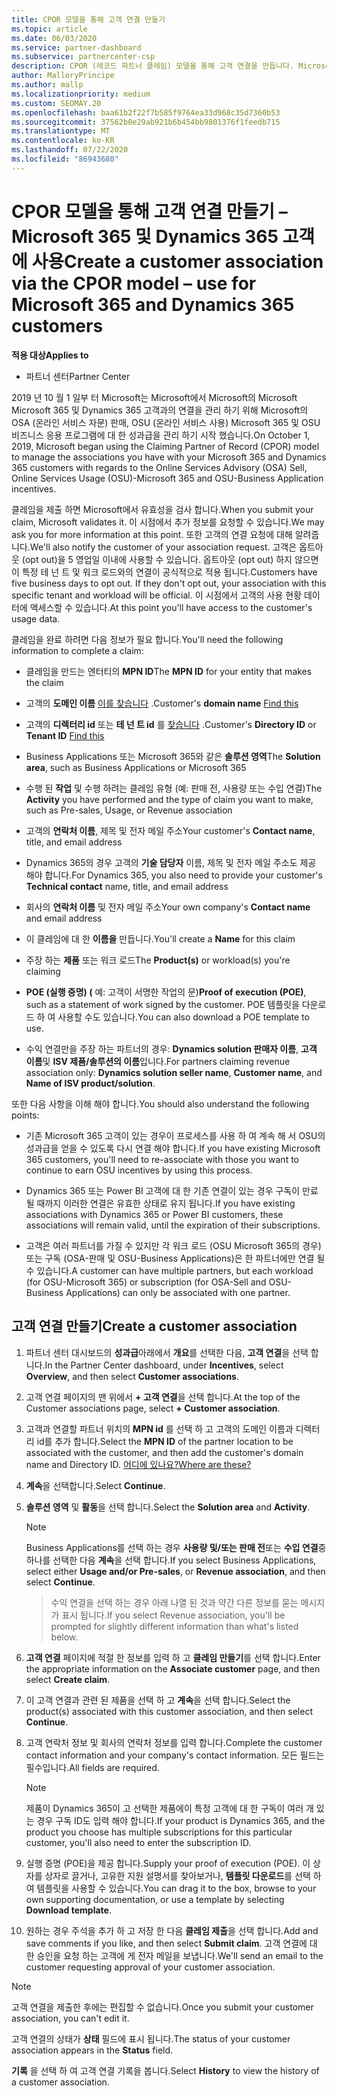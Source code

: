```yaml
---
title: CPOR 모델을 통해 고객 연결 만들기
ms.topic: article
ms.date: 06/03/2020
ms.service: partner-dashboard
ms.subservice: partnercenter-csp
description: CPOR (레코드 파트너 클레임) 모델을 통해 고객 연결을 만듭니다. Microsoft 365 및 Dynamics 365 고객에 대 한 판매, 사용량 &의 성과급을 관리 하는 데 도움이 됩니다.
author: MalloryPrincipe
ms.author: mallp
ms.localizationpriority: medium
ms.custom: SEOMAY.20
ms.openlocfilehash: baa61b2f22f7b585f9764ea33d968c35d7360b53
ms.sourcegitcommit: 37562b0e29ab921b6b454bb9801376f1feedb715
ms.translationtype: MT
ms.contentlocale: ko-KR
ms.lasthandoff: 07/22/2020
ms.locfileid: "86943680"
---
```

# <a name="create-a-customer-association-via-the-cpor-model--use-for-microsoft-365-and-dynamics-365-customers"></a><span data-ttu-id="fe7c7-104">CPOR 모델을 통해 고객 연결 만들기 – Microsoft 365 및 Dynamics 365 고객에 사용</span><span class="sxs-lookup"><span data-stu-id="fe7c7-104">Create a customer association via the CPOR model – use for Microsoft 365 and Dynamics 365 customers</span></span>

<span data-ttu-id="fe7c7-105">**적용 대상**</span><span class="sxs-lookup"><span data-stu-id="fe7c7-105">**Applies to**</span></span>

- <span data-ttu-id="fe7c7-106">파트너 센터</span><span class="sxs-lookup"><span data-stu-id="fe7c7-106">Partner Center</span></span>

<span data-ttu-id="fe7c7-107">2019 년 10 월 1 일부 터 Microsoft는 Microsoft에서 Microsoft의 Microsoft Microsoft 365 및 Dynamics 365 고객과의 연결을 관리 하기 위해 Microsoft의 OSA (온라인 서비스 자문) 판매, OSU (온라인 서비스 사용) Microsoft 365 및 OSU 비즈니스 응용 프로그램에 대 한 성과급을 관리 하기 시작 했습니다.</span><span class="sxs-lookup"><span data-stu-id="fe7c7-107">On October 1, 2019, Microsoft began using the Claiming Partner of Record (CPOR) model to manage the associations you have with your Microsoft 365 and Dynamics 365 customers with regards to the Online Services Advisory (OSA) Sell, Online Services Usage (OSU)-Microsoft 365 and OSU-Business Application incentives.</span></span>

<span data-ttu-id="fe7c7-108">클레임을 제출 하면 Microsoft에서 유효성을 검사 합니다.</span><span class="sxs-lookup"><span data-stu-id="fe7c7-108">When you submit your claim, Microsoft validates it.</span></span> <span data-ttu-id="fe7c7-109">이 시점에서 추가 정보를 요청할 수 있습니다.</span><span class="sxs-lookup"><span data-stu-id="fe7c7-109">We may ask you for more information at this point.</span></span> <span data-ttu-id="fe7c7-110">또한 고객의 연결 요청에 대해 알려줍니다.</span><span class="sxs-lookup"><span data-stu-id="fe7c7-110">We'll also notify the customer of your association request.</span></span> <span data-ttu-id="fe7c7-111">고객은 옵트아웃 (opt out)을 5 영업일 이내에 사용할 수 있습니다. 옵트아웃 (opt out) 하지 않으면이 특정 테 넌 트 및 워크 로드와의 연결이 공식적으로 적용 됩니다.</span><span class="sxs-lookup"><span data-stu-id="fe7c7-111">Customers have five business days to opt out. If they don't opt out, your association with this specific tenant and workload will be official.</span></span> <span data-ttu-id="fe7c7-112">이 시점에서 고객의 사용 현황 데이터에 액세스할 수 있습니다.</span><span class="sxs-lookup"><span data-stu-id="fe7c7-112">At this point you'll have access to the customer's usage data.</span></span> 

<span data-ttu-id="fe7c7-113">클레임을 완료 하려면 다음 정보가 필요 합니다.</span><span class="sxs-lookup"><span data-stu-id="fe7c7-113">You'll need the following information to complete a claim:</span></span>

- <span data-ttu-id="fe7c7-114">클레임을 만드는 엔터티의 **MPN ID**</span><span class="sxs-lookup"><span data-stu-id="fe7c7-114">The **MPN ID** for your entity that makes the claim</span></span>

- <span data-ttu-id="fe7c7-115">고객의 **도메인 이름** [이를 찾습니다](find-customer-domain-name.md) .</span><span class="sxs-lookup"><span data-stu-id="fe7c7-115">Customer's **domain name** [Find this](find-customer-domain-name.md)</span></span>

- <span data-ttu-id="fe7c7-116">고객의 **디렉터리 id** 또는 **테 넌 트 id** 를 [찾습니다](find-customer-domain-name.md) .</span><span class="sxs-lookup"><span data-stu-id="fe7c7-116">Customer's **Directory ID** or **Tenant ID** [Find this](find-customer-domain-name.md)</span></span>

- <span data-ttu-id="fe7c7-117">Business Applications 또는 Microsoft 365와 같은 **솔루션 영역**</span><span class="sxs-lookup"><span data-stu-id="fe7c7-117">The **Solution area**, such as Business Applications or Microsoft 365</span></span>

- <span data-ttu-id="fe7c7-118">수행 된 **작업** 및 수행 하려는 클레임 유형 (예: 판매 전, 사용량 또는 수입 연결)</span><span class="sxs-lookup"><span data-stu-id="fe7c7-118">The **Activity** you have performed and the type of claim you want to make, such as Pre-sales, Usage, or Revenue association</span></span>

- <span data-ttu-id="fe7c7-119">고객의 **연락처 이름**, 제목 및 전자 메일 주소</span><span class="sxs-lookup"><span data-stu-id="fe7c7-119">Your customer's **Contact name**, title, and email address</span></span>

- <span data-ttu-id="fe7c7-120">Dynamics 365의 경우 고객의 **기술 담당자** 이름, 제목 및 전자 메일 주소도 제공 해야 합니다.</span><span class="sxs-lookup"><span data-stu-id="fe7c7-120">For Dynamics 365, you also need to provide your customer's **Technical contact** name, title, and email address</span></span>

- <span data-ttu-id="fe7c7-121">회사의 **연락처 이름** 및 전자 메일 주소</span><span class="sxs-lookup"><span data-stu-id="fe7c7-121">Your own company's **Contact name** and email address</span></span>

- <span data-ttu-id="fe7c7-122">이 클레임에 대 한 **이름을** 만듭니다.</span><span class="sxs-lookup"><span data-stu-id="fe7c7-122">You'll create a **Name** for this claim</span></span>

- <span data-ttu-id="fe7c7-123">주장 하는 **제품** 또는 워크 로드</span><span class="sxs-lookup"><span data-stu-id="fe7c7-123">The **Product(s)** or workload(s) you're claiming</span></span>

- <span data-ttu-id="fe7c7-124">**POE (실행 증명) (** 예: 고객이 서명한 작업의 문)</span><span class="sxs-lookup"><span data-stu-id="fe7c7-124">**Proof of execution (POE)**, such as a statement of work signed by the customer.</span></span> <span data-ttu-id="fe7c7-125">POE 템플릿을 다운로드 하 여 사용할 수도 있습니다.</span><span class="sxs-lookup"><span data-stu-id="fe7c7-125">You can also download a POE template to use.</span></span>

- <span data-ttu-id="fe7c7-126">수익 연결만을 주장 하는 파트너의 경우: **Dynamics solution 판매자 이름**, **고객 이름**및 **ISV 제품/솔루션의 이름**입니다.</span><span class="sxs-lookup"><span data-stu-id="fe7c7-126">For partners claiming revenue association only: **Dynamics solution seller name**, **Customer name**, and **Name of ISV product/solution**.</span></span> 

<span data-ttu-id="fe7c7-127">또한 다음 사항을 이해 해야 합니다.</span><span class="sxs-lookup"><span data-stu-id="fe7c7-127">You should also understand the following points:</span></span>

- <span data-ttu-id="fe7c7-128">기존 Microsoft 365 고객이 있는 경우이 프로세스를 사용 하 여 계속 해 서 OSU의 성과급을 얻을 수 있도록 다시 연결 해야 합니다.</span><span class="sxs-lookup"><span data-stu-id="fe7c7-128">If you have existing Microsoft 365 customers, you'll need to re-associate with those you want to continue to earn OSU incentives by using this process.</span></span>

- <span data-ttu-id="fe7c7-129">Dynamics 365 또는 Power BI 고객에 대 한 기존 연결이 있는 경우 구독이 만료 될 때까지 이러한 연결은 유효한 상태로 유지 됩니다.</span><span class="sxs-lookup"><span data-stu-id="fe7c7-129">If you have existing associations with Dynamics 365 or Power BI customers, these associations will remain valid, until the expiration of their subscriptions.</span></span>

- <span data-ttu-id="fe7c7-130">고객은 여러 파트너를 가질 수 있지만 각 워크 로드 (OSU Microsoft 365의 경우) 또는 구독 (OSA-판매 및 OSU-Business Applications)은 한 파트너에만 연결 될 수 있습니다.</span><span class="sxs-lookup"><span data-stu-id="fe7c7-130">A customer can have multiple partners, but each workload (for OSU-Microsoft 365) or subscription (for OSA-Sell and OSU-Business Applications) can only be associated with one partner.</span></span>

## <a name="create-a-customer-association"></a><span data-ttu-id="fe7c7-131">고객 연결 만들기</span><span class="sxs-lookup"><span data-stu-id="fe7c7-131">Create a customer association</span></span>

1. <span data-ttu-id="fe7c7-132">파트너 센터 대시보드의 **성과급**아래에서 **개요**를 선택한 다음, **고객 연결**을 선택 합니다.</span><span class="sxs-lookup"><span data-stu-id="fe7c7-132">In the Partner Center dashboard, under **Incentives**, select **Overview**, and then select **Customer associations**.</span></span> 

2. <span data-ttu-id="fe7c7-133">고객 연결 페이지의 맨 위에서 **+ 고객 연결**을 선택 합니다.</span><span class="sxs-lookup"><span data-stu-id="fe7c7-133">At the top of the Customer associations page, select **+ Customer association**.</span></span>

3. <span data-ttu-id="fe7c7-134">고객과 연결할 파트너 위치의 **MPN id** 를 선택 하 고 고객의 도메인 이름과 디렉터리 id를 추가 합니다.</span><span class="sxs-lookup"><span data-stu-id="fe7c7-134">Select the **MPN ID** of the partner location to be associated with the customer, and then add the customer's domain name and Directory ID.</span></span> [<span data-ttu-id="fe7c7-135">어디에 있나요?</span><span class="sxs-lookup"><span data-stu-id="fe7c7-135">Where are these?</span></span>](find-customer-domain-name.md)

4. <span data-ttu-id="fe7c7-136">**계속**을 선택합니다.</span><span class="sxs-lookup"><span data-stu-id="fe7c7-136">Select **Continue**.</span></span>

5. <span data-ttu-id="fe7c7-137">**솔루션 영역** 및 **활동**을 선택 합니다.</span><span class="sxs-lookup"><span data-stu-id="fe7c7-137">Select the **Solution area** and **Activity**.</span></span> 

   >[!Note]
   >
   ><span data-ttu-id="fe7c7-138">Business Applications를 선택 하는 경우 **사용량 및/또는 판매 전**또는 **수입 연결**중 하나를 선택한 다음 **계속**을 선택 합니다.</span><span class="sxs-lookup"><span data-stu-id="fe7c7-138">If you select Business Applications, select either **Usage and/or Pre-sales**, or **Revenue association**, and then select **Continue**.</span></span> 

   ><span data-ttu-id="fe7c7-139">수익 연결을 선택 하는 경우 아래 나열 된 것과 약간 다른 정보를 묻는 메시지가 표시 됩니다.</span><span class="sxs-lookup"><span data-stu-id="fe7c7-139">If you select Revenue association, you'll be prompted for slightly different information than what's listed below.</span></span>

6. <span data-ttu-id="fe7c7-140">**고객 연결** 페이지에 적절 한 정보를 입력 하 고 **클레임 만들기**를 선택 합니다.</span><span class="sxs-lookup"><span data-stu-id="fe7c7-140">Enter the appropriate information on the **Associate customer** page, and then select **Create claim**.</span></span>

7. <span data-ttu-id="fe7c7-141">이 고객 연결과 관련 된 제품을 선택 하 고 **계속**을 선택 합니다.</span><span class="sxs-lookup"><span data-stu-id="fe7c7-141">Select the product(s) associated with this customer association, and then select **Continue**.</span></span>

8. <span data-ttu-id="fe7c7-142">고객 연락처 정보 및 회사의 연락처 정보를 입력 합니다.</span><span class="sxs-lookup"><span data-stu-id="fe7c7-142">Complete the customer contact information and your company's contact information.</span></span> <span data-ttu-id="fe7c7-143">모든 필드는 필수입니다.</span><span class="sxs-lookup"><span data-stu-id="fe7c7-143">All fields are required.</span></span> 

   >[!NOTE]
   ><span data-ttu-id="fe7c7-144">제품이 Dynamics 365이 고 선택한 제품에이 특정 고객에 대 한 구독이 여러 개 있는 경우 구독 ID도 입력 해야 합니다.</span><span class="sxs-lookup"><span data-stu-id="fe7c7-144">If your product is Dynamics 365, and the product you choose has multiple subscriptions for this particular customer, you'll also need to enter the subscription ID.</span></span>

9. <span data-ttu-id="fe7c7-145">실행 증명 (POE)을 제공 합니다.</span><span class="sxs-lookup"><span data-stu-id="fe7c7-145">Supply your proof of execution (POE).</span></span> <span data-ttu-id="fe7c7-146">이 상자를 상자로 끌거나, 고유한 지원 설명서를 찾아보거나, **템플릿 다운로드**를 선택 하 여 템플릿을 사용할 수 있습니다.</span><span class="sxs-lookup"><span data-stu-id="fe7c7-146">You can drag it to the box, browse to your own supporting documentation, or use a template by selecting **Download template**.</span></span> 

10. <span data-ttu-id="fe7c7-147">원하는 경우 주석을 추가 하 고 저장 한 다음 **클레임 제출**을 선택 합니다.</span><span class="sxs-lookup"><span data-stu-id="fe7c7-147">Add and save comments if you like, and then select **Submit claim**.</span></span> <span data-ttu-id="fe7c7-148">고객 연결에 대 한 승인을 요청 하는 고객에 게 전자 메일을 보냅니다.</span><span class="sxs-lookup"><span data-stu-id="fe7c7-148">We'll send an email to the customer requesting approval of your customer association.</span></span>

   >[!NOTE]
   ><span data-ttu-id="fe7c7-149">고객 연결을 제출한 후에는 편집할 수 없습니다.</span><span class="sxs-lookup"><span data-stu-id="fe7c7-149">Once you submit your customer association, you can't edit it.</span></span>

<span data-ttu-id="fe7c7-150">고객 연결의 상태가 **상태** 필드에 표시 됩니다.</span><span class="sxs-lookup"><span data-stu-id="fe7c7-150">The status of your customer association appears in the **Status** field.</span></span>

<span data-ttu-id="fe7c7-151">**기록** 을 선택 하 여 고객 연결 기록을 봅니다.</span><span class="sxs-lookup"><span data-stu-id="fe7c7-151">Select **History** to view the history of a customer association.</span></span>
